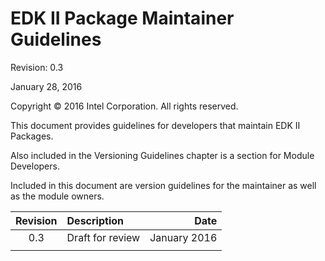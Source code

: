 EDK II Package Maintainer Guidelines
=======

Revision: 0.3

January 28, 2016

Copyright &copy; 2016 Intel Corporation. All rights reserved.

This document provides guidelines for developers that maintain EDK II Packages.

Also included in the Versioning Guidelines chapter is a section for Module Developers.

Included in this document are version guidelines for the maintainer as well as the module owners.


| **Revision** | **Description** | **Date** |
| :----: | :----- | -----: |
| 0.3 | Draft for review | January 2016 |
| &#32; | &#32; | &#32; |

